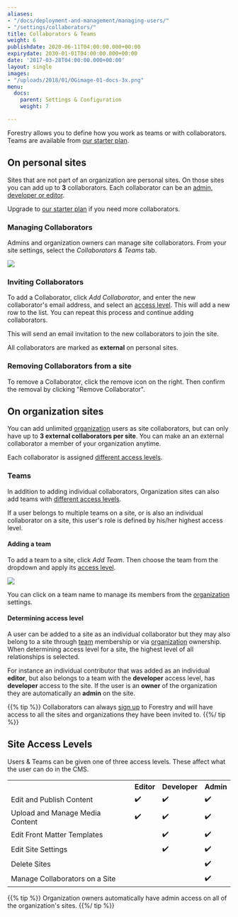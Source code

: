 ```yaml
---
aliases:
- "/docs/deployment-and-management/managing-users/"
- "/settings/collaborators/"
title: Collaborators & Teams
weight: 6
publishdate: 2020-06-11T04:00:00.000+00:00
expirydate: 2030-01-01T04:00:00.000+00:00
date: '2017-03-28T04:00:00.000+00:00'
layout: single
images:
- "/uploads/2018/01/OGimage-01-docs-3x.png"
menu:
  docs:
    parent: Settings & Configuration
    weight: 7

---
```

Forestry allows you to define how you work as teams or with collaborators. Teams are available from [our starter plan](/pricing).

## On personal sites

Sites that are not part of an organization are personal sites. On those sites you can add up to **3** collaborators. Each collaborator can be an [admin, developer or editor](#site-access-levels).

Upgrade to [our starter plan](/pricing) if you need more collaborators.

### Managing Collaborators

Admins and organization owners can manage site collaborators.
From your site settings, select the _Collaborators & Teams_ tab.

![](/uploads/2019/05/add-collaborator-free-plan.png)

### Inviting Collaborators

To add a Collaborator, click _Add Collaborator_, and enter the new collaborator's email address, and select an [access level](#site-access-levels). This will add a new row to the list. You can repeat this process and continue adding collaborators.

This will send an email invitation to the new collaborators to join the site.

All collaborators are marked as **external** on personal sites.

### Removing Collaborators from a site

To remove a Collaborator, click the remove icon on the right.
Then confirm the removal by clicking "Remove Collaborator".

## On organization sites

You can add unlimited [organization](/docs/collaboration/organizations/ "About organizations") users as site collaborators, but can only have up to **3 external collaborators per site**. You can make an an external collaborator a member of your organization anytime.

Each collaborator is assigned [different access levels](#site-access-levels).

### Teams

In addition to adding individual collaborators, Organization sites can also add teams with [different access levels](#site-access-levels).

If a user belongs to multiple teams on a site, or is also an individual collaborator on a site, this user's role is defined by his/her highest access level.

#### Adding a team

To add a team to a site, click _Add Team_. Then choose the team from the dropdown and apply its [access level](#site-access-levels).

![](/uploads/2019/05/collaborators-teams-settings.png)

You can click on a team name to manage its members from the [organization](/docs/collaboration/organizations/ "About Organizations") settings.

#### Determining access level

A user can be added to a site as an individual collaborator but they may also belong to a site through [team](#teams) membership or via [organization](/docs/collaboration/organizations/ "About Organizations") ownership. When determining access level for a site, the highest level of all relationships is selected.

For instance an individual contributor that was added as an individual **editor**, but also belongs to a team with the **developer** access level, has **developer** access to the site. If the user is an **owner** of the organization they are automatically an **admin** on the site.

{{% tip %}}
Collaborators can always [sign up](https://app.forestry.io//signup) to Forestry and will have access to all the sites and organizations they have been invited to.
{{%/ tip %}}

## Site Access Levels

Users & Teams can be given one of three access levels.
These affect what the user can do in the CMS.

<table>
<tr>
<th></th>
<th>Editor</th>
<th>Developer</th>
<th>Admin</th>
</tr>
<tr>
<td>Edit and Publish Content</td>
<td class="center">✔️</td>
<td class="center">✔️</td>
<td class="center">✔️</td>
</tr>
<tr>
<td>Upload and Manage Media Content</td>
<td class="center">✔️</td>
<td class="center">✔️</td>
<td class="center">✔️</td>
</tr>
<tr>
<td>Edit Front Matter Templates</td>
<td class="center"></td>
<td class="center">✔️</td>
<td class="center">✔️</td>
</tr>
<tr>
<td>Edit Site Settings</td>
<td class="center"></td>
<td class="center">✔️</td>
<td class="center">✔️</td>
</tr>
<tr>
<td>Delete Sites</td>
<td class="center"></td>
<td class="center"></td>
<td class="center">✔️</td>
</tr>
<tr>
<td>Manage Collaborators on a Site</td>
<td class="center"></td>
<td class="center"></td>
<td class="center">✔️</td>
</tr>
</table>

{{% tip %}}
Organization owners automatically have admin access on all of the organization's sites.
{{%/ tip %}}